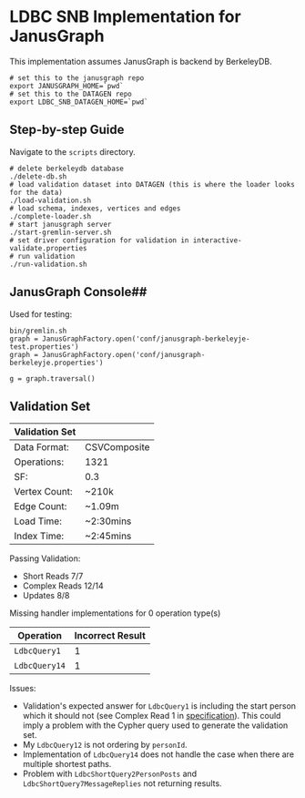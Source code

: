# LDBC SNB Implementation for JanusGraph

This implementation assumes JanusGraph is backend by BerkeleyDB.

```
# set this to the janusgraph repo
export JANUSGRAPH_HOME=`pwd`
# set this to the DATAGEN repo
export LDBC_SNB_DATAGEN_HOME=`pwd`
```

## Step-by-step Guide ##

Navigate to the `scripts` directory.
```
# delete berkeleydb database
./delete-db.sh
# load validation dataset into DATAGEN (this is where the loader looks for the data)
./load-validation.sh
# load schema, indexes, vertices and edges
./complete-loader.sh
# start janusgraph server
./start-gremlin-server.sh
# set driver configuration for validation in interactive-validate.properties
# run validation
./run-validation.sh
```

## JanusGraph Console##

Used for testing:
```
bin/gremlin.sh
graph = JanusGraphFactory.open('conf/janusgraph-berkeleyje-test.properties')
graph = JanusGraphFactory.open('conf/janusgraph-berkeleyje.properties')

g = graph.traversal()
```

## Validation Set ##

|  Validation Set   |              |
|-------------------|--------------|
| Data Format:      | CSVComposite |
| Operations:       | 1321         |
| SF:               | 0.3          |
| Vertex Count:     | ~210k        |
| Edge Count:       | ~1.09m       |
| Load Time:        | ~2:30mins    |
| Index Time:       | ~2:45mins    |

Passing Validation:
+ Short Reads 7/7
+ Complex Reads 12/14
+ Updates 8/8

Missing handler implementations for 0 operation type(s)


| Operation    | Incorrect Result |
|--------------|------------------|
| `LdbcQuery1` | 1                |
| `LdbcQuery14`| 1                |


Issues:
+ Validation's expected answer for `LdbcQuery1` is including the start person which it should not (see Complex Read 1 in [specification](https://ldbc.github.io/ldbc_snb_docs/ldbc-snb-specification.pdf)). This could imply a problem with the Cypher query used to generate the validation set.
+ My `LdbcQuery12` is not ordering by `personId`.
+ Implementation of `LdbcQuery14` does not handle the case when there are multiple shortest paths.
+ Problem with `LdbcShortQuery2PersonPosts` and `LdbcShortQuery7MessageReplies` not returning results.
